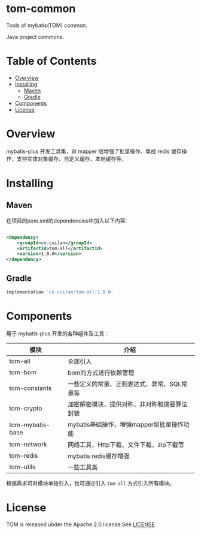 # tom-common

Tools of mybatis(TOM) common.

Java project commons.

# Table of Contents

- [Overview](#overview)
- [Installing](#installing)
  * [Maven](#maven)
  * [Gradle](#gradle)
- [Components](#components)
- [License](#license)

# Overview

mybatis-plus 开发工具集，对 mapper 层增强了批量操作、集成 redis 缓存操作，支持实体对象缓存、自定义缓存、本地缓存等。

# Installing

## Maven

在项目的pom.xml的dependencies中加入以下内容:

```xml

<dependency>
    <groupId>cn.cuilan</groupId>
    <artifactId>tom-all</artifactId>
    <version>1.0.0</version>
</dependency>
```

## Gradle

```groovy
implementation 'cn.cuilan:tom-all:1.0.0'
```

# Components

用于 mybatis-plus 开发的各种组件及工具：

| 模块               | 介绍                          |
|------------------|-----------------------------|
| tom-all          | 全部引入                        |
| tom-bom          | bom的方式进行依赖管理                |
| tom-constants    | 一些定义的常量、正则表达式、异常、SQL常量等     |
| tom-crypto       | 加密解密模块，提供对称、非对称和摘要算法封装      |
| tom-mybatis-base | mybatis基础操作，增强mapper层批量操作功能 |
| tom-network      | 网络工具、Http下载、文件下载、zip下载等     |
| tom-redis        | mybatis redis缓存增强           |
| tom-utils        | 一些工具类                       |

根据需求可对模块单独引入，也可通过引入 `tom-all` 方式引入所有模块。

# License

TOM is released ubder the Apache 2.0 license.See [LICENSE](https://github.com/cuilan/tom-common/blob/master/LICENSE)